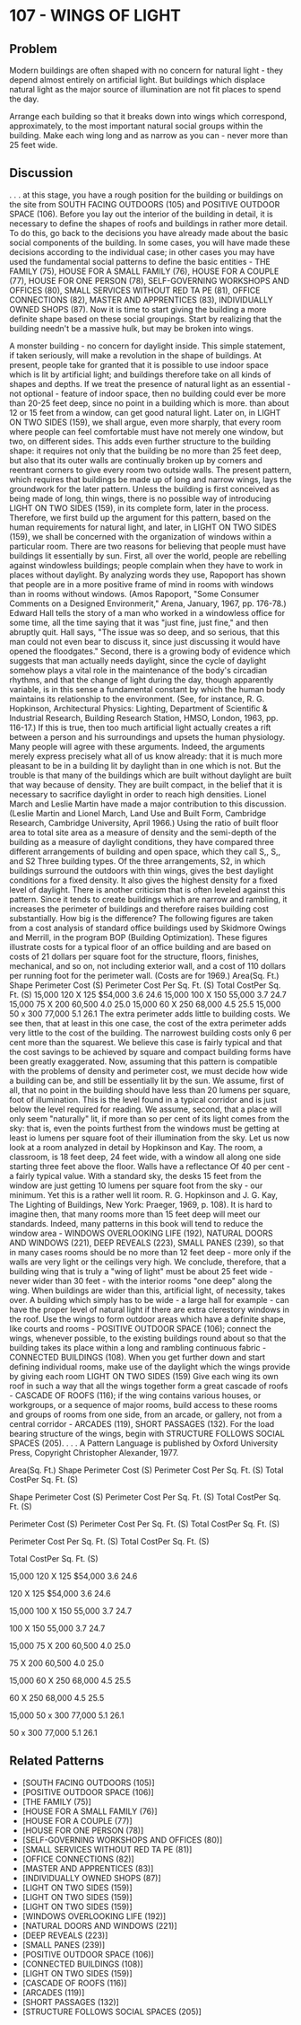 # 107 - WINGS OF LIGHT

## Problem

Modern buildings are often shaped with no concern for natural light - they depend almost entirely on artificial light. But buildings which displace natural light as the major source of illumination are not fit places to spend the day.

Arrange each building so that it breaks down into wings which correspond, approximately, to the most important natural social groups within the building. Make each wing long and as narrow as you can - never more than 25 feet wide.

## Discussion

. . . at this stage, you have a rough position for the building or buildings on the site from SOUTH FACING OUTDOORS (105) and POSITIVE OUTDOOR SPACE (106). Before you lay out the interior of the building in detail, it is necessary to define the shapes of roofs and buildings in rather more detail. To do this, go back to the decisions you have already made about the basic social components of the building. In some cases, you will have made these decisions according to the individual case; in other cases you may have used the fundamental social patterns to define the basic entities - THE FAMILY (75), HOUSE FOR A SMALL FAMILY (76), HOUSE FOR A COUPLE (77), HOUSE FOR ONE PERSON (78), SELF-GOVERNING WORKSHOPS AND OFFICES (80), SMALL SERVICES WITHOUT RED TA PE (81), OFFICE CONNECTIONS (82), MASTER AND APPRENTICES (83), INDIVIDUALLY OWNED SHOPS (87). Now it is time to start giving the building a more definite shape based on these social groupings. Start by realizing that the building needn't be a massive hulk, but may be broken into wings.

A monster building - no concern for daylight inside. This simple statement, if taken seriously, will make a revolution in the shape of buildings. At present, people take for granted that it is possible to use indoor space which is lit by artificial light; and buildings therefore take on all kinds of shapes and depths. If we treat the presence of natural light as an essential - not optional - feature of indoor space, then no building could ever be more than 20-25 feet deep, since no point in a building which is more. than about 12 or 15 feet from a window, can get good natural light. Later on, in LIGHT ON TWO SIDES (159), we shall argue, even more sharply, that every room where people can feel comfortable must have not merely one window, but two, on different sides. This adds even further structure to the building shape: it requires not only that the building be no more than 25 feet deep, but also that its outer walls are continually broken up by corners and reentrant corners to give every room two outside walls. The present pattern, which requires that buildings be made up of long and narrow wings, lays the groundwork for the later pattern. Unless the building is first conceived as being made of long, thin wings, there is no possible way of introducing LIGHT ON TWO SIDES (159), in its complete form, later in the process. Therefore, we first build up the argument for this pattern, based on the human requirements for natural light, and later, in LIGHT ON TWO SIDES (159), we shall be concerned with the organization of windows within a particular room. There are two reasons for believing that people must have buildings lit essentially by sun. First, all over the world, people are rebelling against windowless buildings; people complain when they have to work in places without daylight. By analyzing words they use, Rapoport has shown that people are in a more positive frame of mind in rooms with windows than in rooms without windows. (Amos Rapoport, "Some Consumer Comments on a Designed Environmerit," Arena, January, 1967, pp. 176-78.) Edward Hall tells the story of a man who worked in a windowless office for some time, all the time saying that it was "just fine, just fine," and then abruptly quit. Hall says, "The issue was so deep, and so serious, that this man could not even bear to discuss it, since just discussing it would have opened the floodgates." Second, there is a growing body of evidence which suggests that man actually needs daylight, since the cycle of daylight somehow plays a vital role in the maintenance of the body's circadian rhythms, and that the change of light during the day, though apparently variable, is in this sense a fundamental constant by which the human body maintains its relationship to the environment. (See, for instance, R. G. Hopkinson, Architectural Physics: Lighting, Department of Scientific & Industrial Research, Building Research Station, HMSO, London, 1963, pp. 116-17.) If this is true, then too much artificial light actually creates a rift between a person and his surroundings and upsets the human physiology. Many people will agree with these arguments. Indeed, the arguments merely express precisely what all of us know already: that it is much more pleasant to be in a building lit by daylight than in one which is not. But the trouble is that many of the buildings which are built without daylight are built that way because of density. They are built compact, in the belief that it is necessary to sacrifice daylight in order to reach high densities. Lionel March and Leslie Martin have made a major contribution to this discussion. (Leslie Martin and Lionel March, Land Use and Built Form, Cambridge Research, Cambridge University, April 1966.) Using the ratio of built floor area to total site area as a measure of density and the semi-depth of the building as a measure of daylight conditions, they have compared three different arrangements of building and open space, which they call S,, S,, and S2 Three building types. Of the three arrangements, S2, in which buildings surround the outdoors with thin wings, gives the best daylight conditions for a fixed density. It also gives the highest density for a fixed level of daylight. There is another criticism that is often leveled against this pattern. Since it tends to create buildings which are narrow and rambling, it increases the perimeter of buildings and therefore raises building cost substantially. How big is the difference? The following figures are taken from a cost analysis of standard office buildings used by Skidmore Owings and Merrill, in the program BOP (Building Optimization). These figures illustrate costs for a typical floor of an office building and are based on costs of 21 dollars per square foot for the structure, floors, finishes, mechanical, and so on, not including exterior wall, and a cost of 110 dollars per running foot for the perimeter wall. (Costs are for 1969.) Area(Sq. Ft.) Shape Perimeter Cost (S) Perimeter Cost Per Sq. Ft. (S) Total CostPer Sq. Ft. (S) 15,000 120 X 125 $54,000 3.6 24.6 15,000 100 X 150 55,000 3.7 24.7 15,000 75 X 200 60,500 4.0 25.0 15,000 60 X 250 68,000 4.5 25.5 15,000 50 x 300 77,000 5.1 26.1 The extra perimeter adds little to building costs. We see then, that at least in this one case, the cost of the extra perimeter adds very little to the cost of the building. The narrowest building costs only 6 per cent more than the squarest. We believe this case is fairly typical and that the cost savings to be achieved by square and compact building forms have been greatly exaggerated. Now, assuming that this pattern is compatible with the problems of density and perimeter cost, we must decide how wide a building can be, and still be essentially lit by the sun. We assume, first of all, that no point in the building should have less than 20 lumens per square, foot of illumination. This is the level found in a typical corridor and is just below the level required for reading. We assume, second, that a place will only seem "naturally" lit, if more than so per cent of its light comes from the sky: that is, even the points furthest from the windows must be getting at least io lumens per square foot of their illumination from the sky. Let us now look at a room analyzed in detail by Hopkinson and Kay. The room, a classroom, is 18 feet deep, 24 feet wide, with a window all along one side starting three feet above the floor. Walls have a reflectance Of 40 per cent - a fairly typical value. With a standard sky, the desks 15 feet from the window are just getting 10 lumens per square foot from the sky - our minimum. Yet this is a rather well lit room. R. G. Hopkinson and J. G. Kay, The Lighting of Buildings, New York: Praeger, 1969, p. 108). It is hard to imagine then, that many rooms more than 15 feet deep will meet our standards. Indeed, many patterns in this book will tend to reduce the window area - WINDOWS OVERLOOKING LIFE (192), NATURAL DOORS AND WINDOWS (221), DEEP REVEALS (223), SMALL PANES (239), so that in many cases rooms should be no more than 12 feet deep - more only if the walls are very light or the ceilings very high. We conclude, therefore, that a building wing that is truly a "wing of light" must be about 25 feet wide - never wider than 30 feet - with the interior rooms "one deep" along the wing. When buildings are wider than this, artificial light, of necessity, takes over. A building which simply has to be wide - a large hall for example - can have the proper level of natural light if there are extra clerestory windows in the roof. Use the wings to form outdoor areas which have a definite shape, like courts and rooms - POSITIVE OUTDOOR SPACE (106); connect the wings, whenever possible, to the existing buildings round about so that the building takes its place within a long and rambling continuous fabric - CONNECTED BUILDINGS (108). When you get further down and start defining individual rooms, make use of the daylight which the wings provide by giving each room LIGHT ON TWO SIDES (159) Give each wing its own roof in such a way that all the wings together form a great cascade of roofs - CASCADE OF ROOFS (116); if the wing contains various houses, or workgroups, or a sequence of major rooms, build access to these rooms and groups of rooms from one side, from an arcade, or gallery, not from a central corridor - ARCADES (119), SHORT PASSAGES (132). For the load bearing structure of the wings, begin with STRUCTURE FOLLOWS SOCIAL SPACES (205). . . . A Pattern Language is published by Oxford University Press, Copyright Christopher Alexander, 1977.

Area(Sq. Ft.) Shape Perimeter Cost (S) Perimeter Cost Per Sq. Ft. (S) Total CostPer Sq. Ft. (S)

Shape Perimeter Cost (S) Perimeter Cost Per Sq. Ft. (S) Total CostPer Sq. Ft. (S)

Perimeter Cost (S) Perimeter Cost Per Sq. Ft. (S) Total CostPer Sq. Ft. (S)

Perimeter Cost Per Sq. Ft. (S) Total CostPer Sq. Ft. (S)

Total CostPer Sq. Ft. (S)

15,000 120 X 125 $54,000 3.6 24.6

120 X 125 $54,000 3.6 24.6

15,000 100 X 150 55,000 3.7 24.7

100 X 150 55,000 3.7 24.7

15,000 75 X 200 60,500 4.0 25.0

75 X 200 60,500 4.0 25.0

15,000 60 X 250 68,000 4.5 25.5

60 X 250 68,000 4.5 25.5

15,000 50 x 300 77,000 5.1 26.1

50 x 300 77,000 5.1 26.1

## Related Patterns

- [SOUTH FACING OUTDOORS (105)]
- [POSITIVE OUTDOOR SPACE (106)]
- [THE FAMILY (75)]
- [HOUSE FOR A SMALL FAMILY (76)]
- [HOUSE FOR A COUPLE (77)]
- [HOUSE FOR ONE PERSON (78)]
- [SELF-GOVERNING WORKSHOPS AND OFFICES (80)]
- [SMALL SERVICES WITHOUT RED TA PE (81)]
- [OFFICE CONNECTIONS (82)]
- [MASTER AND APPRENTICES (83)]
- [INDIVIDUALLY OWNED SHOPS (87)]
- [LIGHT ON TWO SIDES (159)]
- [LIGHT ON TWO SIDES (159)]
- [LIGHT ON TWO SIDES (159)]
- [WINDOWS OVERLOOKING LIFE (192)]
- [NATURAL DOORS AND WINDOWS (221)]
- [DEEP REVEALS (223)]
- [SMALL PANES (239)]
- [POSITIVE OUTDOOR SPACE (106)]
- [CONNECTED BUILDINGS (108)]
- [LIGHT ON TWO SIDES (159)]
- [CASCADE OF ROOFS (116)]
- [ARCADES (119)]
- [SHORT PASSAGES (132)]
- [STRUCTURE FOLLOWS SOCIAL SPACES (205)]
